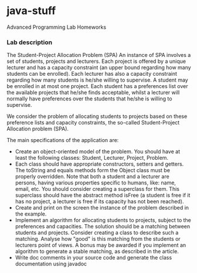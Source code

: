 # java-stuff
Advanced Programming Lab Homeworks

### Lab description
The Student-Project Allocation Problem (SPA) 
An instance of SPA involves a set of students, projects and lecturers. Each project is offered by a unique lecturer and has a capacity constraint (an upper bound regarding how many students can be enrolled). 
Each lecturer has also a capacity constraint regarding how many students is he/she willing to supervise. 
A student may be enrolled in at most one project. Each student has a preferences list over the available projects that he/she finds acceptable, whilst a lecturer will normally have preferences over the students that he/she is willing to supervise.

We consider the problem of allocating students to projects based on these preference lists and capacity constraints, the so-called Student-Project Allocation problem (SPA).

The main specifications of the application are:
+ Create an object-oriented model of the problem. You should have at least the following classes: Student, Lecturer, Project, Problem. 
+ Each class should have appropriate constructors, setters and getters. The toString and equals methods form the Object class must be properly overridden. Note that both a student and a lecturer are persons, having various properties specific to humans, like: name, email, etc. You should consider creating a superclass for them. This superclass should have the abstract method isFree (a student is free if it has no project, a lecturer is free if its capacity has not been reached).
+ Create and print on the screen the instance of the problem described in the example.
+ Implement an algorithm for allocating students to projects, subject to the preferences and capacities. The solution should be a matching between students and projects. Consider creating a class to describe such a matching. Analyse how "good" is this matching from the students or lecturers point of views. 
A bonus may be awarded if you implement an algorithm to generate a stable matching, as described in the article.
+ Write doc comments in your source code and generate the class documentation using javadoc